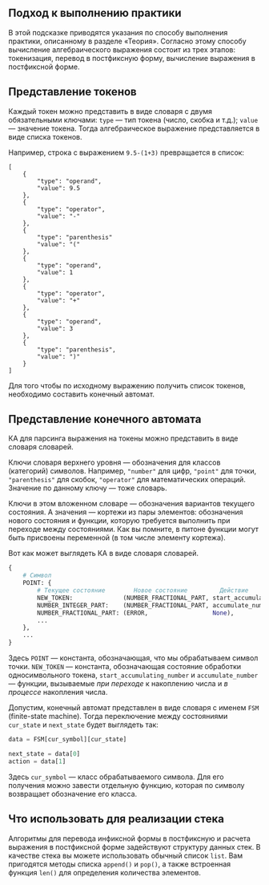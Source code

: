 ## Подход к выполнению практики

В этой подсказке приводятся указания по способу выполнения практики, описанному в разделе «Теория». Согласно этому способу вычисление алгебраического выражения состоит из трех этапов: токенизация, перевод в постфиксную форму, вычисление выражения в постфиксной форме.

## Представление токенов

Каждый токен можно представить в виде словаря с двумя обязательными ключами: `type` — тип токена (число, скобка и т.д.); `value` — значение токена. Тогда алгебраическое выражение представляется в виде списка токенов.


Например, строка с выражением `9.5-(1+3)` превращается в список:

```
[
    {
        "type": "operand",
        "value": 9.5
    },
    {
        "type": "operator",
        "value": "-"
    },
    {
        "type": "parenthesis"
        "value": "("
    },
    {
        "type": "operand",
        "value": 1
    },
    {
        "type": "operator",
        "value": "+"
    },
    {
        "type": "operand",
        "value": 3
    },
    {
        "type": "parenthesis",
        "value": ")"
    }
]
```

Для того чтобы по исходному выражению получить список токенов, необходимо составить конечный автомат.

## Представление конечного автомата

КА для парсинга выражения на токены можно представить в виде словаря словарей.

Ключи словаря верхнего уровня — обозначения для классов (категорий) символов. Например, `"number"` для цифр, `"point"` для точки, `"parenthesis"` для скобок, `"operator"` для математических операций. Значение по данному ключу — тоже словарь.

Ключи в этом вложенном словаре  — обозначения вариантов текущего состояния. А значения — кортежи из пары элементов: обозначения нового состояния и функции, которую требуется выполнить при переходе между состояниями. Как вы помните, в питоне функции могут быть присвоены переменной (в том числе элементу кортежа).

Вот как может выглядеть КА в виде словаря словарей.

```python
{
    # Символ
    POINT: {
        # Текущее состояние        Новое состояние         Действие
        NEW_TOKEN:              (NUMBER_FRACTIONAL_PART, start_accumulating_number),
        NUMBER_INTEGER_PART:    (NUMBER_FRACTIONAL_PART, accumulate_number),
        NUMBER_FRACTIONAL_PART: (ERROR,                  None),
        ...
    },
    ...
}
```

Здесь `POINT` — константа, обозначающая, что мы обрабатываем символ точки. `NEW_TOKEN` — константа, обозначающая состояние обработки односимвольного токена, `start_accumulating_number` и `accumulate_number` — функции, вызываемые *при переходе* к накоплению числа и *в процессе* накопления числа.

Допустим, конечный автомат представлен в виде словаря с именем `FSM` (finite-state machine). Тогда переключение между состояниями `cur_state` и `next_state` будет выглядеть так:

```python
data = FSM[cur_symbol][cur_state]

next_state = data[0]
action = data[1]
```

Здесь `cur_symbol` — класс обрабатываемого символа. Для его получения можно завести отдельную функцию, которая по символу возвращает обозначение его класса.


## Что использовать для реализации стека

Алгоритмы для перевода инфиксной формы в постфиксную и расчета выражения в постфиксной форме задействуют структуру данных стек. В качестве стека вы можете использовать обычный список `list`. Вам пригодятся методы списка `append()` и `pop()`, а также встроенная функция `len()` для определения количества элементов.
